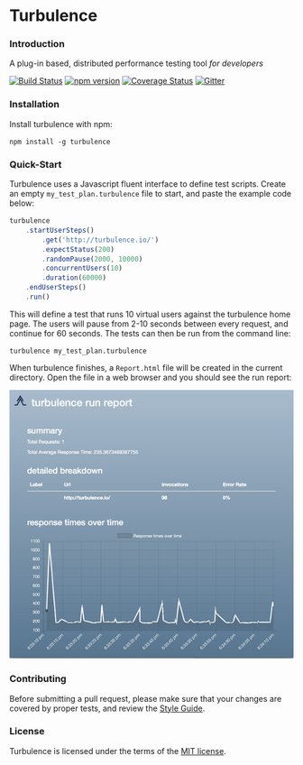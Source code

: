 # Turbulence
### Introduction
A plug-in based, distributed performance testing tool *for developers*

[![Build Status](https://travis-ci.org/njenan/turbulence.svg?branch=master)](https://travis-ci.org/njenan/turbulence)
[![npm version](https://badge.fury.io/js/turbulence.svg)](https://badge.fury.io/js/turbulence)
[![Coverage Status](https://coveralls.io/repos/github/njenan/turbulence/badge.svg?branch=master)](https://coveralls.io/github/njenan/turbulence?branch=master)
[![Gitter](https://badges.gitter.im/turbulence-performance-test/Lobby.svg)](https://gitter.im/turbulence-performance-test/Lobby?utm_source=badge&utm_medium=badge&utm_campaign=pr-badge)

### Installation

Install turbulence with npm:

    npm install -g turbulence


### Quick-Start
Turbulence uses a Javascript fluent interface to define test scripts.  Create an empty `my_test_plan.turbulence` file to start, and paste the example code below:

```javascript
turbulence
    .startUserSteps()
        .get('http://turbulence.io/')
        .expectStatus(200)
        .randomPause(2000, 10000)
        .concurrentUsers(10)
        .duration(60000)
    .endUserSteps()
    .run()
```

This will define a test that runs 10 virtual users against the turbulence home page.  The users will pause from 2-10 seconds between every request, and continue for 60 seconds.  The tests can then be run from the command line:
 
    turbulence my_test_plan.turbulence

When turbulence finishes, a `Report.html` file will be created in the current directory.  Open the file in a web browser and you should see the run report:

![Example Turbulence Report](./example-report.png)


### Contributing
Before submitting a pull request, please make sure that your changes are covered by proper tests, and review the [Style Guide](./StyleGuide.md).


### License

Turbulence is licensed under the terms of the [MIT license](./LICENSE).
